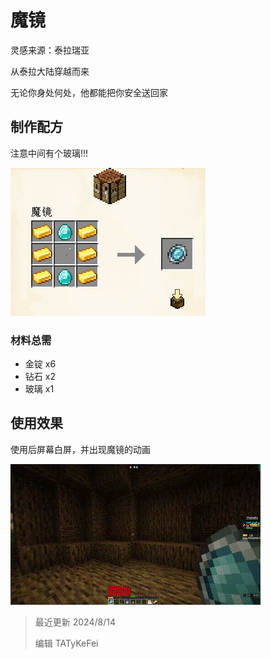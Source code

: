# 魔镜

灵感来源：泰拉瑞亚

从泰拉大陆穿越而来

无论你身处何处，他都能把你安全送回家

## 制作配方

注意中间有个玻璃!!!

<img src="./equi/mirror/img/craft.jpg">

### 材料总需

* 金锭 x6
* 钻石 x2
* 玻璃 x1

## 使用效果

使用后屏幕白屏，并出现魔镜的动画

<img src="./equi/mirror/img/demo.gif">

> 最近更新 2024/8/14
>
> 编辑 TATyKeFei